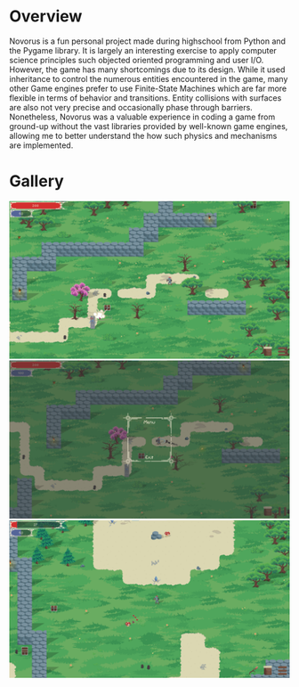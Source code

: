 # Overview
Novorus is a fun personal project made during highschool from Python and the Pygame library. It is largely an interesting exercise to apply computer science principles such objected oriented programming and user I/O. However, the game has many shortcomings due to its design. While it used inheritance to control the numerous entities encountered in the game, many other Game engines prefer to use Finite-State Machines which are far more flexible in terms of behavior and transitions. Entity collisions with surfaces are also not very precise and occasionally phase through barriers. Nonetheless, Novorus was a valuable experience in coding a game from ground-up without the vast libraries provided by well-known game engines, allowing me to better understand the how such physics and mechanisms are implemented.

# Gallery
![Game Screenshot](https://github.com/KevinZhang2135/Novorus/blob/main/game_screenshot1.png?raw=true)
![Game Screenshot](https://github.com/KevinZhang2135/Novorus/blob/main/game_screenshot2.png?raw=true)
![Game Screenshot](https://github.com/KevinZhang2135/Novorus/blob/main/game_screenshot3.png?raw=true)
